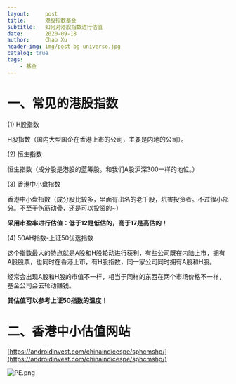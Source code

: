 ```yaml
---
layout:     post
title:      港股指数基金
subtitle:   如何对港股指数进行估值
date:       2020-09-18
author:     Chao Xu
header-img: img/post-bg-universe.jpg
catalog: true
tags:
    - 基金
---
```


# 一、常见的港股指数

(1) H股指数

H股指数（国内大型国企在香港上市的公司，主要是内地的公司）。

(2) 恒生指数

恒生指数（成分股是港股的蓝筹股。和我们A股沪深300一样的地位。）

(3) 香港中小盘指数

香港中小盘指数（成分股比较多，里面有出名的老千股，坑害投资者。不过很小部分。不至于伤筋动骨，还是可以投资的~）

**采用市盈率进行估值：低于12是低估的，高于17是高估的！**

(4) 50AH指数-上证50优选指数

这个指数最大的特点就是A股和H股轮动进行获利，有些公司既在内陆上市，拥有A股股票，也同时在香港上市，有H股指数，同一家公司同时拥有A股和H股。

经常会出现A股和H股的市值不一样，相当于同样的东西在两个市场价格不一样，基金公司会去轮动赚钱。

**其估值可以参考上证50指数的温度！**

# 二、香港中小估值网站

[https://androidinvest.com/chinaindicespe/sphcmshp/](https://androidinvest.com/chinaindicespe/sphcmshp/)

![PE.png](https://imghost.cx0512.com/images/2020/09/18/PE.png)
